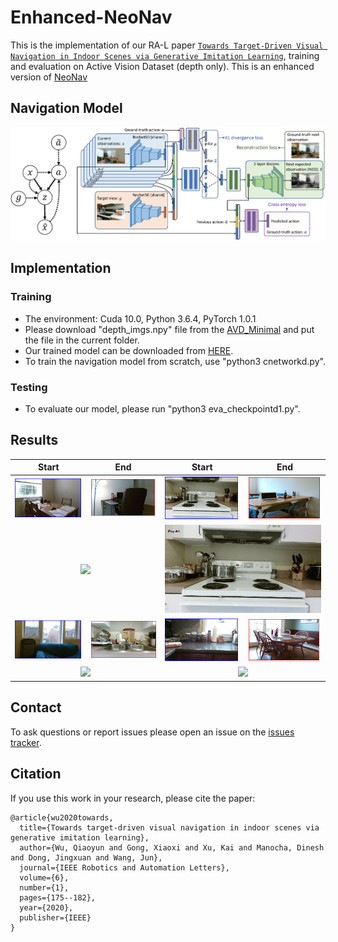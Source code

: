 # Enhanced-NeoNav
This is the implementation of our RA-L paper [`Towards Target-Driven Visual Navigation in Indoor Scenes via Generative Imitation Learning`](https://arxiv.org/abs/2009.14509), training and evaluation on Active Vision Dataset (depth only). This is an enhanced version of [NeoNav](https://arxiv.org/abs/1906.07207)<br>

## Navigation Model
![](https://github.com/wqynew/NeoNav/raw/master/image/overview.png)
## Implementation
### Training
* The environment: Cuda 10.0, Python 3.6.4, PyTorch 1.0.1 
* Please download "depth_imgs.npy" file from the [AVD_Minimal](https://drive.google.com/file/d/1SmA-3cGwV12XKdGYdsBEJwxf1MYdE6-y/view?usp=sharing) and put the file in the current folder. 
* Our trained model can be downloaded from [HERE](https://drive.google.com/open?id=182D_0hP7orpJKyDDLlUyV4URwT3Rt0Ux).
* To train the navigation model from scratch, use "python3 cnetworkd.py".
    
### Testing
* To evaluate our model, please run "python3 eva_checkpointd1.py".

## Results
<div align="center">
  <table style="width:100%" border="0">
    <thead>
        <tr>
            <th>Start</th>
            <th>End</th>
            <th>Start</th>
            <th>End</th>
        </tr>
    </thead>
    <tbody>
       <tr>
         <td align="center"><img src='https://github.com/wqynew/NeoNav/raw/master/image/s1.png'></td>
         <td align="center"><img src='https://github.com/wqynew/NeoNav/raw/master/image/t1.png'></td>
         <td align="center"><img src='https://github.com/wqynew/NeoNav/raw/master/image/s3.png'></td>
         <td align="center"><img src='https://github.com/wqynew/NeoNav/raw/master/image/t3.png'></td>
       </tr>
       <tr>
         <td align="center" colspan=2><img src='https://github.com/wqynew/NeoNav/blob/master/image/Gif-Home_011_1_001110011030101_001110005720101.gif'></td>
         <td align="center" colspan=2><img src='https://github.com/wqynew/NeoNav/blob/master/image/Gif-Home_013_1_001310002970101_001310004330101.gif'></td>
       </tr>
       <tr>
         <td align="center"><img src='https://github.com/wqynew/NeoNav/raw/master/image/s2.png'></td>
         <td align="center"><img src='https://github.com/wqynew/NeoNav/raw/master/image/t2.png'></td>
         <td align="center"><img src='https://github.com/wqynew/NeoNav/raw/master/image/s4.png'></td>
         <td align="center"><img src='https://github.com/wqynew/NeoNav/raw/master/image/t4.png'></td>
       </tr>
       <tr>
         <td align="center" colspan=2><img src='https://github.com/wqynew/NeoNav/blob/master/image/Gif-Home_013_1_001310007440101_001310000150101.gif'></td>
         <td align="center" colspan=2><img src='https://github.com/wqynew/NeoNav/blob/master/image/Gif-Home_016_1_001610000060101_001610004220101.gif'></td>
       </tr>
    </tbody>
  </table>
</div>

## Contact
To ask questions or report issues please open an issue on the [issues tracker](https://github.com/wqynew/Enhanced-NeoNav/issues).
## Citation
If you use this work in your research, please cite the paper:
```
@article{wu2020towards,
  title={Towards target-driven visual navigation in indoor scenes via generative imitation learning},
  author={Wu, Qiaoyun and Gong, Xiaoxi and Xu, Kai and Manocha, Dinesh and Dong, Jingxuan and Wang, Jun},
  journal={IEEE Robotics and Automation Letters},
  volume={6},
  number={1},
  pages={175--182},
  year={2020},
  publisher={IEEE}
}
```



